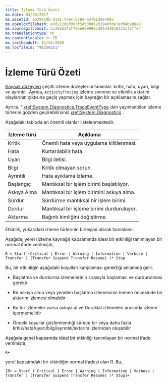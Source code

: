 ```yaml
---
title: İzleme Türü Özeti
ms.date: 03/30/2017
ms.assetid: e639410b-d1d1-479c-b78e-a4701d4e4085
ms.openlocfilehash: e8d222d6f093f5db3bd620194bfde7edd4b998a8
ms.sourcegitcommit: bc293b14af795e0e999e3304dd40c0222cf2ffe4
ms.translationtype: MT
ms.contentlocale: tr-TR
ms.lasthandoff: 11/26/2020
ms.locfileid: "96259251"
---
```

# <a name="trace-type-summary"></a>İzleme Türü Özeti

[Kaynak düzeyleri](xref:System.Diagnostics.SourceLevels) çeşitli izleme düzeylerini tanımlar: kritik, hata, uyarı, bilgi ve ayrıntılı, Ayrıca, `ActivityTracing` izleme sınırının ve etkinlik aktarım olaylarının çıktısına geçiş yapmak için bayrağın bir açıklamasını sağlar.  
  
 Ayrıca, ' <xref:System.Diagnostics.TraceEventType> den yayınlanbilen izleme türlerini gözden geçirebilirsiniz <xref:System.Diagnostics> .  
  
 Aşağıdaki tabloda en önemli olanlar listelenmektedir.  
  
|İzleme türü|Açıklama|  
|----------------|-----------------|  
|Kritik|Önemli hata veya uygulama kilitlenmesi.|  
|Hata|Kurtarılabilir hata.|  
|Uyarı|Bilgi iletisi.|  
|Bilgi|Kritik olmayan sorun.|  
|Ayrıntılı|Hata ayıklama izleme.|  
|Başlangıç|Mantıksal bir işlem birimi başlatılıyor.|  
|Askıya Alma|Mantıksal bir işlem birimini askıya alma.|  
|Sürdür|Sürdürme mantıksal bir işlem birimi.|  
|Durdur|Mantıksal bir işleme birimi durduruluyor.|  
|Aktarma|Bağıntı kimliğini değiştirme.|  
  
 Etkinlik, yukarıdaki izleme türlerinin birleşimi olarak tanımlanır.  
  
 Aşağıda, yerel (izleme kaynağı) kapsamında ideal bir etkinliği tanımlayan bir normal ifade verilmiştir,  
  
 `R = Start (Critical | Error | Warning | Information | Verbose | Transfer | (Transfer Suspend Transfer Resume) )* Stop`  
  
 Bu, bir etkinliğin aşağıdaki koşulları karşılaması gerektiği anlamına gelir.  
  
- Başlatma ve durdurma izlemelerinin sırasıyla başlaması ve durdurulması gerekir  
  
- Bir askıya alma veya yeniden başlatma izlemesinin hemen öncesinde bir aktarım izlemesi olmalıdır  
  
- Bu tür izlemeler varsa askıya al ve Duraklat izlemeleri arasında izleme içermemelidir  
  
- Önceki koşullar gözlemlendiği sürece bir veya daha fazla kritik/hata/uyarı/bilgi/ayrıntılı/aktarım izlerinden oluşabilir  
  
 Aşağıda genel kapsamda ideal bir etkinliği tanımlayan bir normal ifade verilmiştir,  
  
`R+`  
  
 yerel kapsamdaki bir etkinliğin normal ifadesi olan R. Bu,  
  
`[R+ = Start ( Critical | Error | Warning | Information | Verbose | Transfer | (Transfer Suspend Transfer Resume) )* Stop]+`
